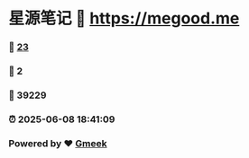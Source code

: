 # 星源笔记 :link: https://megood.me 
### :page_facing_up: [23](https://megood.me/tag.html) 
### :speech_balloon: 2 
### :hibiscus: 39229 
### :alarm_clock: 2025-06-08 18:41:09 
### Powered by :heart: [Gmeek](https://github.com/Meekdai/Gmeek)
